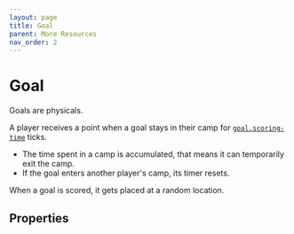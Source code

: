 ```yaml
---
layout: page
title: Goal
parent: More Resources
nav_order: 2
---
```


# Goal

Goals are physicals. 

A player receives a point when a goal stays in their camp for [`goal.scoring-time`](config#goal) ticks.
* The time spent in a camp is accumulated, that means it can temporarily exit the camp.
* If the goal enters another player's camp, its timer resets.

When a goal is scored, it gets placed at a random location.

## Properties